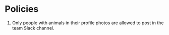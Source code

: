 # Policies

1. Only people with animals in their profile photos are allowed to post in the team Slack channel.
